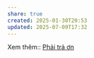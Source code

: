 ```yaml
---
share: true
created: 2025-01-30T20:53
updated: 2025-07-09T17:32
---
```

Xem thêm:: [Phải trả ơn](../Ni%E1%BB%81m%20tin,%20di%E1%BB%85n%20ng%C3%B4n/Gi%C3%BAp%20%C4%91%E1%BB%A1/Ph%E1%BA%A3i%20tr%E1%BA%A3%20%C6%A1n.md)
